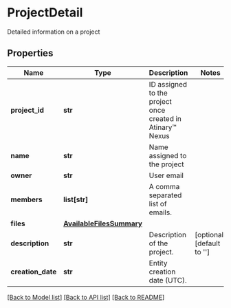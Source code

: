 # ProjectDetail

Detailed information on a project
## Properties
Name | Type | Description | Notes
------------ | ------------- | ------------- | -------------
**project_id** | **str** | ID assigned to the project once created in Atinary™ Nexus | 
**name** | **str** | Name assigned to the project | 
**owner** | **str** | User email | 
**members** | **list[str]** | A comma separated list of emails. | 
**files** | [**AvailableFilesSummary**](AvailableFilesSummary.md) |  | 
**description** | **str** | Description of the project. | [optional] [default to '']
**creation_date** | **str** | Entity creation date (UTC). | 

[[Back to Model list]](../README.md#documentation-for-models) [[Back to API list]](../README.md#documentation-for-api-endpoints) [[Back to README]](../README.md)



